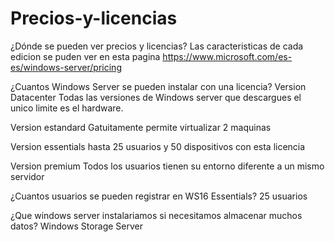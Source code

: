 # Precios-y-licencias
¿Dónde se pueden ver precios y licencias?
Las caracteristicas de cada edicion se puden ver en esta pagina https://www.microsoft.com/es-es/windows-server/pricing  

¿Cuantos Windows Server se pueden instalar con una licencia?
Version Datacenter Todas las versiones de Windows server que descargues el unico limite es el hardware.

Version estandard Gatuitamente permite virtualizar 2 maquinas

Version essentials hasta 25 usuarios y 50 dispositivos con esta licencia

Version premium Todos los usuarios tienen su entorno diferente a un mismo servidor 
 

¿Cuantos usuarios se pueden registrar en WS16 Essentials?
25 usuarios

¿Que windows server instalariamos si necesitamos almacenar muchos datos?
Windows Storage Server

